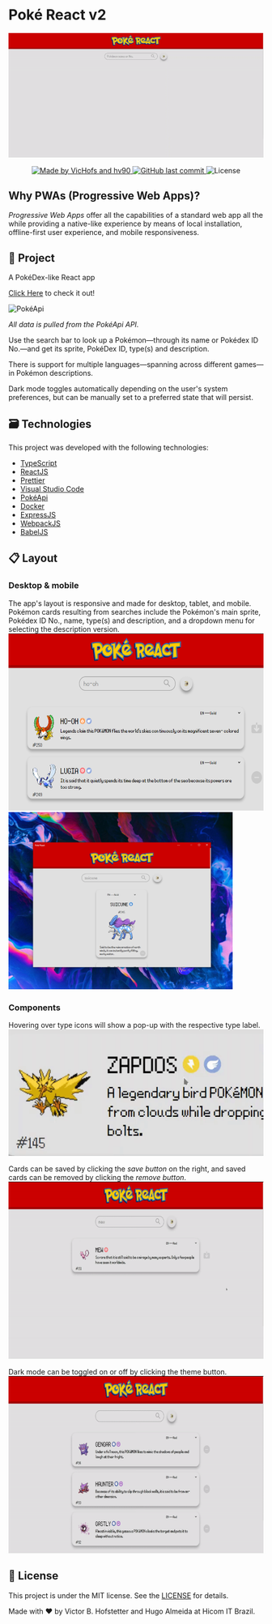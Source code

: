 # Poké React v2

<div display="flex" align="center">
	<img src="https://github.com/VicHofs/poke-react-v2/blob/main/gh_assets/overview.gif" />
</div>
<p align="center">
  <a href="https://www.linkedin.com/in/victor-hofstetter/">
    <img alt="Made by VicHofs and hv90" src="https://img.shields.io/badge/made%20by-VicHofs | hv90-%2304D361">
  </a>

  <a href="https://github.com/VicHofs/poke-react-v2/commits/main">
    <img alt="GitHub last commit" src="https://img.shields.io/github/last-commit/VicHofs/poke-react-v2">
  </a>

  <img alt="License" src="https://img.shields.io/badge/license-MIT-brightgreen">
</p>
<p align="center">

## Why PWAs (Progressive Web Apps)?

_Progressive Web Apps_ offer all the capabilities of a standard web app all the while providing a native-like experience by means of local installation, offline-first user experience, and mobile responsiveness.

## 📝 Project

A PokéDex-like React app

[Click Here][website] to check it out!

<img alt="PokéApi" src="https://pokeapi.co/static/pokeapi_256.888baca4.png">

_All data is pulled from the PokéApi API._

Use the search bar to look up a Pokémon—through its name or Pokédex ID No.—and get its sprite, PokéDex ID, type(s) and description.

There is support for multiple languages—spanning across different games—in Pokémon descriptions.

Dark mode toggles automatically depending on the user's system preferences, but can be manually set to a preferred state that will persist.

## 🗃 Technologies

This project was developed with the following technologies:

- [TypeScript][typescript]
- [ReactJS][reactjs]
- [Prettier][prettier]
- [Visual Studio Code][vs]
- [PokéApi][pokeapi]
- [Docker][docker]
- [ExpressJS][express]
- [WebpackJS][webpack]
- [BabelJS][babel]

## 📋 Layout

### Desktop & mobile
The app's layout is responsive and made for desktop, tablet, and mobile.
Pokémon cards resulting from searches include the Pokémon's main sprite, Pokédex ID No., name, type(s) and description, and a dropdown menu for selecting the description version.
<img src="https://github.com/VicHofs/poke-react-v2/blob/main/gh_assets/overview.png" height="350px"/>
<img src="https://github.com/VicHofs/poke-react-v2/blob/main/gh_assets/app.png" height="350px"/>

### Components
Hovering over type icons will show a pop-up with the respective type label.
<img src="https://github.com/VicHofs/poke-react-v2/blob/main/gh_assets/types.gif" height="250px"/>

Cards can be saved by clicking the _save button_ on the right, and saved cards can be removed by clicking the _remove button_.
<img src="https://github.com/VicHofs/poke-react-v2/blob/main/gh_assets/saving.gif" height="350px" />

Dark mode can be toggled on or off by clicking the theme button.
<img src="https://github.com/VicHofs/poke-react-v2/blob/main/gh_assets/theme.gif" height="350px" />

## 📜 License

This project is under the MIT license. See the [LICENSE](https://github.com/VicHofs/poke-react-v2/LICENSE) for details.

Made with ❤ by Victor B. Hofstetter and Hugo Almeida at Hicom IT Brazil.

[typescript]: https://www.typescriptlang.org/
[reactjs]: https://reactjs.org
[yarn]: https://yarnpkg.com/
[vs]: https://code.visualstudio.com/
[vceditconfig]: https://marketplace.visualstudio.com/items?itemName=EditorConfig.EditorConfig
[vceslint]: https://marketplace.visualstudio.com/items?itemName=dbaeumer.vscode-eslint
[prettier]: https://marketplace.visualstudio.com/items?itemName=esbenp.prettier-vscode
[pokeapi]: https://pokeapi.co/
[express]: https://expressjs.com/
[insomnia]: https://insomnia.rest
[docker]: https://www.docker.com/
[website]: https://vichofs.github.io/poke-react-v2/
[webpack]: https://webpack.js.org/
[babel]: https://babeljs.io/
